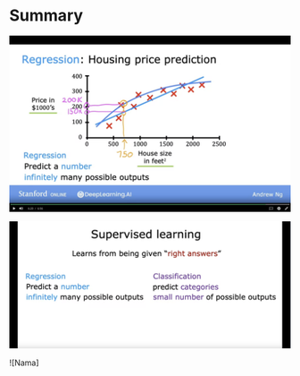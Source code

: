 # Summary

![Nama](https://github.com/dystaSatria/Deep-Learning/blob/main/Supervised%20Machine%20Learning%3A%20Regression%20and%20Classification/Regression.png)


![Nama](https://github.com/dystaSatria/Deep-Learning/blob/main/Supervised%20Machine%20Learning%3A%20Regression%20and%20Classification/Supervised%20Learning.png)


![Nama]
